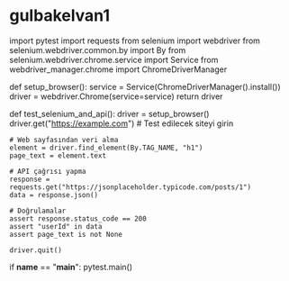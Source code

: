 # gulbakelvan1
import pytest
import requests
from selenium import webdriver
from selenium.webdriver.common.by import By
from selenium.webdriver.chrome.service import Service
from webdriver_manager.chrome import ChromeDriverManager

def setup_browser():
    service = Service(ChromeDriverManager().install())
    driver = webdriver.Chrome(service=service)
    return driver

def test_selenium_and_api():
    driver = setup_browser()
    driver.get("https://example.com")  # Test edilecek siteyi girin
    
    # Web sayfasından veri alma
    element = driver.find_element(By.TAG_NAME, "h1")
    page_text = element.text
    
    # API çağrısı yapma
    response = requests.get("https://jsonplaceholder.typicode.com/posts/1")
    data = response.json()
    
    # Doğrulamalar
    assert response.status_code == 200
    assert "userId" in data
    assert page_text is not None
    
    driver.quit()
    
if __name__ == "__main__":
    pytest.main()
